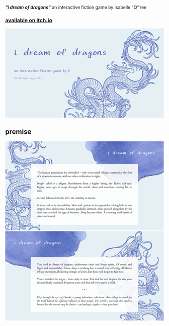***"i dream of dragons"***
an interactive fiction game by isabelle "Q" lee
### [available on itch.io](https://hyphenq.itch.io/i-dream-of-dragons)

![cover image of 'i dream of dragons'](/1.png)

## premise
![](/2.png)
![](/3.png)